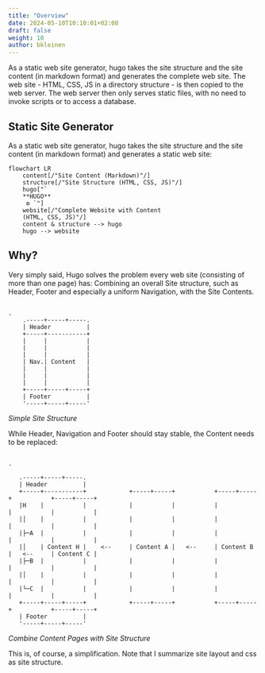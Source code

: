 ```yaml
---
title: "Overview"
date: 2024-05-10T10:10:01+02:00
draft: false
weight: 10
author: bkleinen
---
```



As a static web site generator, hugo takes the site structure and the site content (in markdown format) and generates the complete web site. The web site - HTML, CSS, JS in a directory structure - is then copied to the web server. The web server then only serves static files, with no need to invoke scripts or to access a database.
<!--more-->

## Static Site Generator

As a static web site generator, hugo takes the site structure and the site content (in markdown format) and
generates a static web site:

```mermaid
flowchart LR
    content[/"Site Content (Markdown)"/]
    structure[/"Site Structure (HTML, CSS, JS)"/]
    hugo["`
    **HUGO**
     ⚙️ `"]
    website[/"Complete Website with Content 
    (HTML, CSS, JS)"/]
    content & structure --> hugo
    hugo --> website
```


## Why?

Very simply said, Hugo solves the problem every web site (consisting of more than one page) has: 
Combining an overall Site structure, such as Header, Footer and especially a uniform Navigation,
with the Site Contents.

```goat
                                                                                                .
    .-----+-----+-----.                  
    | Header          |
    +-----+-----------+ 
    |     |           | 
    |     |           | 
    |     |           | 
    | Nav.| Content   | 
    |     |           | 
    |     |           | 
    |     |           | 
    +-----+-----+-----+ 
    | Footer          |
    '-----+-----+-----'

```
*Simple Site Structure*

While Header, Navigation and Footer should stay stable, the Content needs to be replaced:
```goat
                                                                                                .

   .-----+-----+-----.
   | Header          |
   +-----+-----------+            +-----+-----+           +-----+-----+           +-----+-----+
   |H    |           |            |           |           |           |           |           |
   |│    |           |            |           |           |           |           |           |
   |├─A  |           |            |           |           |           |           |           |
   |│    | Content H |    <--     | Content A |   <--     | Content B |   <--     | Content C |
   |├─B  |           |            |           |           |           |           |           |
   |│    |           |            |           |           |           |           |           |
   |└─C  |           |            |           |           |           |           |           |
   +-----+-----+-----+            +-----+-----+           +-----+-----+           +-----+-----+
   | Footer          |
   '-----+-----+-----'
```
*Combine Content Pages with Site Structure*

This is, of course, a simplification. Note that I summarize site layout and css as site structure.


